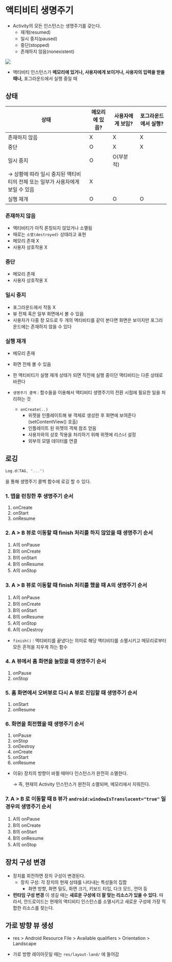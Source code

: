 # 액티비티 생명주기

- Activity의 모든 인스턴스는 생명주기를 갖는다.
    - 재개(resumed)
    - 일시 중지(paused)
    - 중단(stopped)
    - 존재하지 않음(nonexistent)

![](https://user-images.githubusercontent.com/39554623/117298233-18e4ed80-aeb2-11eb-9cc3-f4a0f93a3d0f.jpeg)

- 액티비티 인스턴스가 **메모리에 있거나, 사용자에게 보이거나, 사용자의 입력을 받을 때나,** 포그라운드에서 실행 중일 때

## 상태

| 상태 | 메모리에 있음? | 사용자에게 보임? | 포그라운드에서 실행? |
| --- | --- | --- | --- |
| 존재하지 않음 | X | X | X |
| 중단 | O | X | X |
| 일시 중지 | O | O(부분적)
→ 상황에 따라 일시 중지된 액티비티의 전체 또는 일부가 사용자에게 보일 수 있음 | X |
| 실행 재개 | O | O | O |

### 존재하지 않음

- 액티비티가 아직  론칭되지 않았거나 소멸됨
- 때로는 `소멸(destroyed)` 상태라고 표현
- 메모리 존재 X
- 사용자 상호작용 X

### 중단

- 메모리 존재
- 사용자 상호작용 X

### 일시 중지

- 포그라운드에서 작동 X
- 뷰 전체 혹은 일부 화면에서 볼 수 있음
- 사용자가 다중 창 모드로 두 개의 액티비티를 같이 본다면 화면은 보이지만 포그라운드에는 존재하지 않을 수 있다

### 실행 재개

- 메모리 존재
- 화면 전체 볼 수 있음
- 한 액티비티가 실행 재개 상태가 되면 직전에 실행 중이던 액티비티는 다른 상태로 바뀐다

- `생명주기 콜백` : 함수들을 이용해서 액티비티 생명주기의 전환 시점에 필요한 일을 처리하는 것
    - `onCreate(..)`
        - 위젯을 인플레이트해 뷰 객체로 생성한 후 화면에 보여준다(setContentView() 호출)
        - 인플레이트 된 위젯의 객체 참조 얻음
        - 사용자와의 상호 작용을 처리하기 위해 위젯에 리스너 설정
        - 외부의 모델 데이터를 연결

## 로깅

```kotlin
Log.d(TAG, "...")
```

을 통해 생명주기 콜백 함수에 로깅 할 수 있다.

### 1. 앱을 런칭한 후 생명주기 순서

1. onCreate
2. onStart
3. onResume

### 2. A > B 뷰로 이동할 때 finish 처리를 하지 않았을 때 생명주기 순서

1. A의 onPause
2. B의 onCreate
3. B의 onStart
4. B의 onResume
5. A의 onStop

### 3. A > B 뷰로 이동할 때 finish 처리를 했을 때 A의 생명주기 순서

1. A의 onPause
2. B의 onCreate
3. B의 onStart
4. B의 onResume
5. A의 onStop
6. A의 onDestroy
- `finish()` : 액티비티를 끝냈다는 의미로 해당 액티비티를 소멸시키고 메모리로부터 모든 흔적을 지우게 하는 함수

### 4. A 뷰에서 홈 화면을 눌렀을 때 생명주기 순서

1. onPause
2. onStop

### 5. 홈 화면에서 오버뷰로 다시 A 뷰로 진입할 때 생명주기 순서

1. onStart
2. onResume

### 6. 화면을 회전했을 때 생명주기 순서

1. onPause
2. onStop
3. onDestroy
4. onCreate
5. onStart
6. onResume
- 이유) 장치의 방향이 바뀔 때마다 인스턴스가 완전히 소멸한다.
    
    → 즉, 현재의 Activity 인스턴스가 완전히 소멸되며, 메모리에서 지워진다.
    
### 7.  A > B 로 이동할 때 B 뷰가 `android:windowIsTranslucent="true"` 일 경우의 생명주기 순서

1. A의 onPause
2. B의 onCreate
3. B의 onStart
4. B의 onResume
5. A의 onStop
   
## 장치 구성 변경

- 장치를 회전하면 장치 구성이 변경된다.
    - 장치 구성: 각 장치의 현재 상태를 나타내는 특성들의 집합
        - 화면 방향, 화면 밀도, 화면 크기, 키보드 타입, 다크 모드, 언어 등
- **런타임 구성 변경** 이 생길 때는 **새로운 구성에 더 잘 맞는 리소스가 있을 수 있다.** 따라서, 안드로이드는 현재의 액티비티 인스턴스를 소멸시키고 새로운 구성에 가장 적합한 리소스를 찾는다.

## 가로 방향 뷰 생성

- res > Android Resource File > Available qualifiers > Orientation > Landscape
    
- 가로 방향 레이아웃일 때는 `res/layout-land/` 에 들어감
